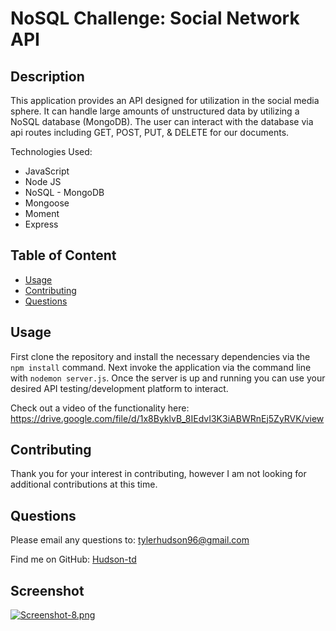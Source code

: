 # NoSQL Challenge: Social Network API

## Description

This application provides an API designed for utilization in the social media sphere. It can handle large amounts of unstructured data by utilizing a NoSQL database (MongoDB). The user can interact with the database via api routes including GET, POST, PUT, & DELETE for our documents.

Technologies Used:

- JavaScript
- Node JS
- NoSQL - MongoDB
- Mongoose
- Moment
- Express


## Table of Content

- [Usage](#usage)
- [Contributing](#contributing)
- [Questions](#questions)

## Usage

First clone the repository and install the necessary dependencies via the ```npm install``` command. Next invoke the application via the command line with ```nodemon server.js```. Once the server is up and running you can use your desired API testing/development platform to interact.

Check out a video of the functionality here: https://drive.google.com/file/d/1x8ByklvB_8IEdvI3K3iABWRnEj5ZyRVK/view

## Contributing

Thank you for your interest in contributing, however I am not looking for additional contributions at this time.

## Questions

Please email any questions to: tylerhudson96@gmail.com

Find me on GitHub: [Hudson-td](https://github.com/Hudson-td)

## Screenshot

[![Screenshot-8.png](https://i.postimg.cc/Thvvc7J9/Screenshot-8.png)](https://postimg.cc/RJdYST86)
